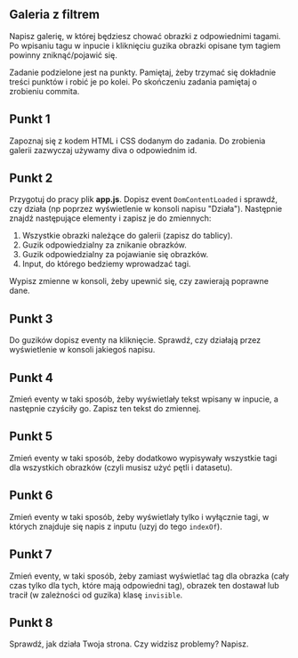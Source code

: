 ## Galeria z filtrem

Napisz galerię, w której będziesz chować obrazki z odpowiednimi tagami.
Po wpisaniu tagu w inpucie i kliknięciu guzika obrazki opisane tym tagiem powinny zniknąć/pojawić się.


Zadanie podzielone jest na punkty. Pamiętaj, żeby trzymać się dokładnie treści punktów i robić je po kolei.
Po skończeniu zadania pamiętaj o zrobieniu commita.

## Punkt 1
Zapoznaj się z kodem HTML i CSS dodanym do zadania. Do zrobienia galerii zazwyczaj używamy diva o odpowiednim id.

## Punkt 2
Przygotuj do pracy plik **app.js**. Dopisz event ```DomContentLoaded``` i sprawdź, czy działa (np poprzez wyświetlenie w konsoli napisu "Działa").
Następnie znajdź następujące elementy i zapisz je do zmiennych:

1. Wszystkie obrazki należące do galerii (zapisz do tablicy).
2. Guzik odpowiedzialny za znikanie obrazków.
3. Guzik odpowiedzialny za pojawianie się obrazków.
4. Input, do którego bedziemy wprowadzać tagi.

Wypisz zmienne w konsoli, żeby upewnić się, czy zawierają poprawne dane.

## Punkt 3
Do guzików dopisz eventy na kliknięcie. Sprawdź, czy działają przez wyświetlenie w konsoli jakiegoś napisu.

## Punkt 4
Zmień eventy w taki sposób, żeby wyświetlały tekst wpisany w inpucie, a następnie czyściły go.
Zapisz ten tekst do zmiennej.

## Punkt 5
Zmień eventy w taki sposób, żeby dodatkowo wypisywały wszystkie tagi dla wszystkich obrazków (czyli musisz użyć pętli i datasetu).

## Punkt 6
Zmień eventy w taki sposób, żeby wyświetlały tylko i wyłącznie tagi, w których znajduje się napis z inputu (uzyj do tego ```indexOf```).

## Punkt 7
Zmień eventy, w taki sposób, żeby zamiast wyświetlać tag dla obrazka (cały czas tylko dla tych, które mają odpowiedni tag), obrazek ten dostawał lub tracił (w zależności od guzika) klasę ```invisible```.

## Punkt 8
Sprawdź, jak działa Twoja strona. Czy widzisz problemy? Napisz.
